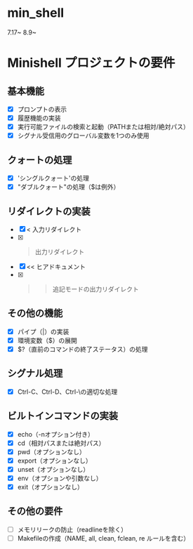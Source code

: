 # min_shell
7.17~
8.9~
# Minishell プロジェクトの要件

## 基本機能
- [x] プロンプトの表示
- [x] 履歴機能の実装
- [x] 実行可能ファイルの検索と起動（PATHまたは相対/絶対パス）
- [x] シグナル受信用のグローバル変数を1つのみ使用

## クォートの処理
- [x] 'シングルクォート'の処理
- [x] "ダブルクォート"の処理（$は例外）

## リダイレクトの実装
- [x] < 入力リダイレクト
- [x] > 出力リダイレクト
- [x] << ヒアドキュメント
- [x] >> 追記モードの出力リダイレクト

## その他の機能
- [x] パイプ（|）の実装
- [x] 環境変数（$）の展開
- [x] $?（直前のコマンドの終了ステータス）の処理

## シグナル処理
- [x] Ctrl-C、Ctrl-D、Ctrl-\の適切な処理

## ビルトインコマンドの実装
- [x] echo（-nオプション付き）
- [x] cd（相対パスまたは絶対パス）
- [x] pwd（オプションなし）
- [x] export（オプションなし）
- [x] unset（オプションなし）
- [x] env（オプションや引数なし）
- [x] exit（オプションなし）

## その他の要件
- [ ] メモリリークの防止（readlineを除く）
- [ ] Makefileの作成（NAME, all, clean, fclean, re ルールを含む）
